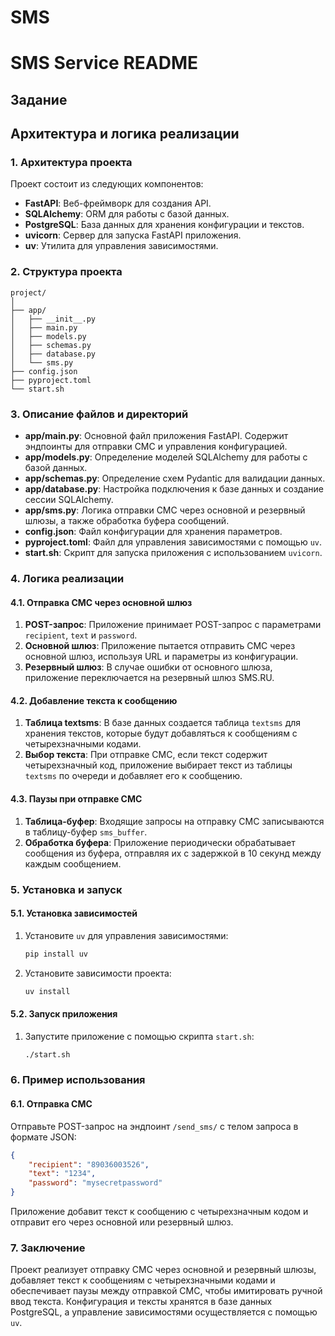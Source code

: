 # SMS

# SMS Service README

## Задание

## Архитектура и логика реализации

### 1. Архитектура проекта

Проект состоит из следующих компонентов:

- **FastAPI**: Веб-фреймворк для создания API.
- **SQLAlchemy**: ORM для работы с базой данных.
- **PostgreSQL**: База данных для хранения конфигурации и текстов.
- **uvicorn**: Сервер для запуска FastAPI приложения.
- **uv**: Утилита для управления зависимостями.

### 2. Структура проекта

```
project/
│
├── app/
│   ├── __init__.py
│   ├── main.py
│   ├── models.py
│   ├── schemas.py
│   ├── database.py
│   └── sms.py
├── config.json
├── pyproject.toml
└── start.sh
```

### 3. Описание файлов и директорий

- **app/main.py**: Основной файл приложения FastAPI. Содержит эндпоинты для отправки СМС и управления конфигурацией.
- **app/models.py**: Определение моделей SQLAlchemy для работы с базой данных.
- **app/schemas.py**: Определение схем Pydantic для валидации данных.
- **app/database.py**: Настройка подключения к базе данных и создание сессии SQLAlchemy.
- **app/sms.py**: Логика отправки СМС через основной и резервный шлюзы, а также обработка буфера сообщений.
- **config.json**: Файл конфигурации для хранения параметров.
- **pyproject.toml**: Файл для управления зависимостями с помощью `uv`.
- **start.sh**: Скрипт для запуска приложения с использованием `uvicorn`.

### 4. Логика реализации

#### 4.1. Отправка СМС через основной шлюз

1. **POST-запрос**: Приложение принимает POST-запрос с параметрами `recipient`, `text` и `password`.
2. **Основной шлюз**: Приложение пытается отправить СМС через основной шлюз, используя URL и параметры из конфигурации.
3. **Резервный шлюз**: В случае ошибки от основного шлюза, приложение переключается на резервный шлюз SMS.RU.

#### 4.2. Добавление текста к сообщению

1. **Таблица textsms**: В базе данных создается таблица `textsms` для хранения текстов, которые будут добавляться к сообщениям с четырехзначными кодами.
2. **Выбор текста**: При отправке СМС, если текст содержит четырехзначный код, приложение выбирает текст из таблицы `textsms` по очереди и добавляет его к сообщению.

#### 4.3. Паузы при отправке СМС

1. **Таблица-буфер**: Входящие запросы на отправку СМС записываются в таблицу-буфер `sms_buffer`.
2. **Обработка буфера**: Приложение периодически обрабатывает сообщения из буфера, отправляя их с задержкой в 10 секунд между каждым сообщением.

### 5. Установка и запуск

#### 5.1. Установка зависимостей

1. Установите `uv` для управления зависимостями:
   ```bash
   pip install uv
   ```
2. Установите зависимости проекта:
   ```bash
   uv install
   ```

#### 5.2. Запуск приложения

1. Запустите приложение с помощью скрипта `start.sh`:
   ```bash
   ./start.sh
   ```

### 6. Пример использования

#### 6.1. Отправка СМС

Отправьте POST-запрос на эндпоинт `/send_sms/` с телом запроса в формате JSON:

```json
{
    "recipient": "89036003526",
    "text": "1234",
    "password": "mysecretpassword"
}
```

Приложение добавит текст к сообщению с четырехзначным кодом и отправит его через основной или резервный шлюз.

### 7. Заключение

Проект реализует отправку СМС через основной и резервный шлюзы, добавляет текст к сообщениям с четырехзначными кодами и обеспечивает паузы между отправкой СМС, чтобы имитировать ручной ввод текста. Конфигурация и тексты хранятся в базе данных PostgreSQL, а управление зависимостями осуществляется с помощью `uv`.
